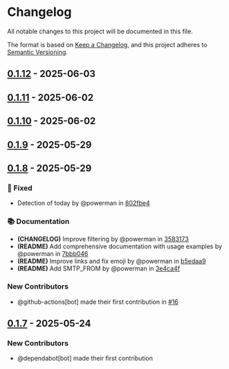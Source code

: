 # Changelog

All notable changes to this project will be documented in this file.

The format is based on [Keep a Changelog](https://keepachangelog.com/en/1.1.0/),
and this project adheres to [Semantic Versioning](https://semver.org/spec/v2.0.0.html).

## [0.1.12] - 2025-06-03

[0.1.12]: https://github.com/powerman/md-tasks-notify/compare/v0.1.11..v0.1.12

## [0.1.11] - 2025-06-02

[0.1.11]: https://github.com/powerman/md-tasks-notify/compare/v0.1.10..v0.1.11

## [0.1.10] - 2025-06-02

[0.1.10]: https://github.com/powerman/md-tasks-notify/compare/v0.1.9..v0.1.10

## [0.1.9] - 2025-05-29

[0.1.9]: https://github.com/powerman/md-tasks-notify/compare/v0.1.8..v0.1.9

## [0.1.8] - 2025-05-29

### 🐛 Fixed

- Detection of today by @powerman in [802fbe4]

### 📚 Documentation

- **(CHANGELOG)** Improve filtering by @powerman in [3583173]
- **(README)** Add comprehensive documentation with usage examples by @powerman in [7bbb046]
- **(README)** Improve links and fix emoji by @powerman in [b5edaa9]
- **(README)** Add SMTP_FROM by @powerman in [3e4ca4f]

### New Contributors

- @github-actions[bot] made their first contribution in [#16](https://github.com/powerman/md-tasks-notify/pull/16)

[0.1.8]: https://github.com/powerman/md-tasks-notify/compare/v0.1.7..v0.1.8
[802fbe4]: https://github.com/powerman/md-tasks-notify/commit/802fbe405f097ccce1ec55119a86a15d04ddb116
[7bbb046]: https://github.com/powerman/md-tasks-notify/commit/7bbb0467f665bf62761742d6819d36589760076b
[b5edaa9]: https://github.com/powerman/md-tasks-notify/commit/b5edaa9ab5aa61c9a9b33b002d968de7cea60176
[3e4ca4f]: https://github.com/powerman/md-tasks-notify/commit/3e4ca4f55327e13129b3f4e230100c5df2b8108c
[3583173]: https://github.com/powerman/md-tasks-notify/commit/3583173bdb8979150738a594ee1b946f5ecf2afc

## [0.1.7] - 2025-05-24

### New Contributors

- @dependabot[bot] made their first contribution

[0.1.7]: https://github.com/powerman/md-tasks-notify/compare/%40%7B10year%7D..v0.1.7

<!-- generated by git-cliff -->
